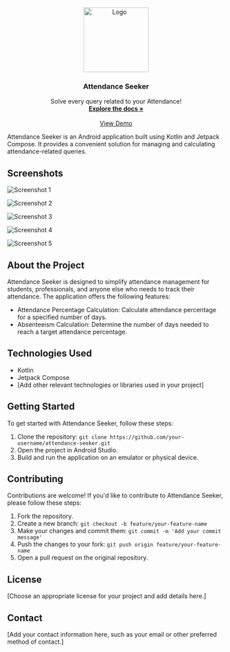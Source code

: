 <!-- Improved compatibility of back to top link: See: https://github.com/othneildrew/Best-README-Template/pull/73 -->
<a name="readme-top"></a>

<!-- PROJECT LOGO -->
<br />
<div align="center">
  <a href="https://github.com/its-ks/Attendance_Seeker">
    <img src="Images\logo.png" alt="Logo" width="150" height="150">
  </a>

  <h3 align="center">Attendance Seeker</h3>

  <p align="center">
    Solve every query related to your Attendance!
    <br />
    <a href="https://github.com/its-ks/Attendance_Seeker"><strong>Explore the docs »</strong></a>
    <br />
    <br />
    <a href="https://github.com/its-ks/Attendance_Seeker">View Demo</a>
  </p>
</div>

Attendance Seeker is an Android application built using Kotlin and Jetpack Compose. It provides a convenient solution for managing and calculating attendance-related queries.


## Screenshots

![Screenshot 1](Images/1.jpg)


![Screenshot 2](Images/2.jpg)


![Screenshot 3](Images/3.jpg)


![Screenshot 4](Images/4.jpg)


![Screenshot 5](Images/5.jpg)

## About the Project

Attendance Seeker is designed to simplify attendance management for students, professionals, and anyone else who needs to track their attendance. The application offers the following features:

- Attendance Percentage Calculation: Calculate attendance percentage for a specified number of days.
- Absenteeism Calculation: Determine the number of days needed to reach a target attendance percentage.

## Technologies Used

- Kotlin
- Jetpack Compose
- [Add other relevant technologies or libraries used in your project]

## Getting Started

To get started with Attendance Seeker, follow these steps:

1. Clone the repository: `git clone https://github.com/your-username/attendance-seeker.git`
2. Open the project in Android Studio.
3. Build and run the application on an emulator or physical device.

## Contributing

Contributions are welcome! If you'd like to contribute to Attendance Seeker, please follow these steps:

1. Fork the repository.
2. Create a new branch: `git checkout -b feature/your-feature-name`
3. Make your changes and commit them: `git commit -m 'Add your commit message'`
4. Push the changes to your fork: `git push origin feature/your-feature-name`
5. Open a pull request on the original repository.

## License

[Choose an appropriate license for your project and add details here.]

## Contact

[Add your contact information here, such as your email or other preferred method of contact.]



